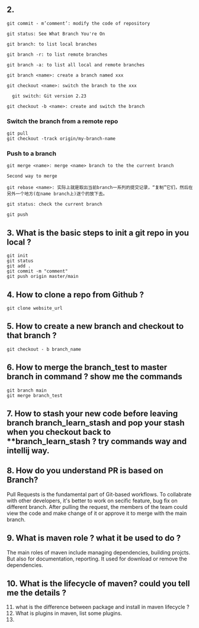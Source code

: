 ## 2.
```
git commit - m’comment’: modify the code of repository

git status: See What Branch You're On

git branch: to list local branches

git branch -r: to list remote branches

git branch -a: to list all local and remote branches

git branch <name>: create a branch named xxx

git checkout <name>: switch the branch to the xxx

  git switch: Git version 2.23

git checkout -b <name>: create and switch the branch
```
### Switch the branch from a remote repo
```
git pull
git checkout -track origin/my-branch-name
```
### Push to a branch
```
git merge <name>: merge <name> branch to the the current branch

Second way to merge

git rebase <name>: 实际上就是取出当前branch一系列的提交记录，“复制”它们，然后在另外一个地方(在name branch上)逐个的放下去。

git status: check the current branch

git push
```
## 3.  What is the basic steps to init a git repo in you local ?
```
git init
git status
git add .
git commit -m "comment"
git push origin master/main
```
## 4.  How to clone a repo from Github ?
```
git clone website_url
```
## 5.  How to create a new branch and checkout to that branch ?
```
git checkout - b branch_name
```
## 6.  How to merge the branch_test to master branch in command ? show me the commands
```
git branch main
git merge branch_test
```
## 7.  How to stash your new code before leaving branch branch_learn_stash and pop your stash when you checkout back to **branch_learn_stash ? try commands way and intellij way.

## 8.  How do you understand PR is based on Branch?
Pull Requests is the fundamental part of Git-based workflows. To collabrate with other developers, it's better to work on secific feature, bug fix on different branch. After pulling the request, the members of the team could view the code and make change of it or approve it to merge with the main branch.
## 9.  What is maven role ? what it be used to do ?
The main roles of maven include managing dependencies, building projcts. But also for documentation, reporting. It used for download or remove the dependencies.
## 10.  What is the lifecycle of maven? could you tell me the details ?

11.  what is the difference between package and install in maven lifecycle ?
12.  What is plugins in maven, list some plugins.
13. 
